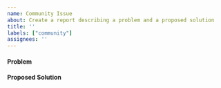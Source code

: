 ```yaml
---
name: Community Issue
about: Create a report describing a problem and a proposed solution
title: ''
labels: ["community"]
assignees: ''
---
```


#### Problem
<!--
  The GitHub issue tracker exists to track issues
  that affect the development of Miraland itself.

  If you need technical support using Miraland, building
  an app, or running a validator, don't open an issue here.

  Instead, post your question to the Miraland Stack Exchange:
  https://miraland.stackexchange.com/questions/ask
-->
<!-- If reporting a crash, degraded performance, etc, please include the software version(s) you are using. -->

#### Proposed Solution
